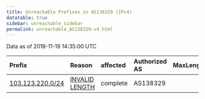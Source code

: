 ```yaml
---
title: Unreachable Prefixes in AS138329 (IPv4)
datatable: true
sidebar: unreachable_sidebar
permalink: unreachable_AS138329-v4.html
---
```


Data as of 2018-11-19 14:35:00 UTC


<div class="datatable-begin"></div>

| Prefix                                                     | Reason                                                                                                      | affected   | Authorized AS   |   MaxLength | Anchor                                       |   unreachable /24s |
|:-----------------------------------------------------------|:------------------------------------------------------------------------------------------------------------|:-----------|:----------------|------------:|:---------------------------------------------|-------------------:|
| [103.123.220.0/24](https://stat.ripe.net/103.123.220.0/24) | [INVALID LENGTH](https://rpki-validator.ripe.net/announcement-preview?asn=AS138329&prefix=103.123.220.0/24) | complete   | AS138329        |          22 | [APNIC](unreachable_APNIC_RPKI_Root-v4.html) |                  1 |

<div class="datatable-end"></div>